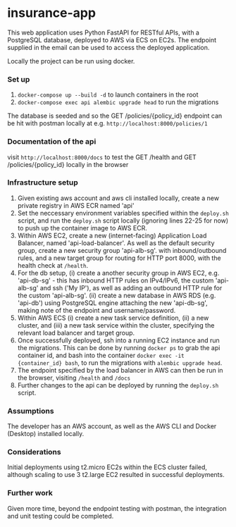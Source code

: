 # insurance-app

This web application uses Python FastAPI for RESTful APIs, with a PostgreSQL database, deployed to AWS via ECS on EC2s. The endpoint supplied in the email can be used to access the deployed application.

Locally the project can be run using docker.

### Set up
1. `docker-compose up --build -d` to launch containers in the root
2. `docker-compose exec api alembic upgrade head` to run the migrations

The database is seeded and so the GET /policies/{policy_id} endpoint can be hit with postman locally at e.g. `http://localhost:8000/policies/1`

### Documentation of the api
visit `http://localhost:8000/docs` to test the GET /health and GET /policies/{policy_id} locally in the browser

### Infrastructure setup
1. Given existing aws account and aws cli installed locally, create a new private registry in AWS ECR named 'api'
2. Set the neccessary environment variables specified within the `deploy.sh` script, and run the `deploy.sh` script locally (ignoring lines 22-25 for now) to push up the container image to AWS ECR.
3. Within AWS EC2, create a new (internet-facing) Application Load Balancer, named 'api-load-balancer'. As well as the default security group, create a new security group 'api-alb-sg'. with inbound/outbound rules, and a new target group for routing for HTTP port 8000, with the health check at `/health`.
4. For the db setup, (i) create a another security group in AWS EC2, e.g. 'api-db-sg' - this has inbound HTTP rules on IPv4/IPv6, the custom 'api-alb-sg' and ssh ('My IP'), as well as adding an outbound HTTP rule for the custom 'api-alb-sg'. (ii) create a new database in AWS RDS (e.g. 'api-db') using PostgreSQL engine attaching the new 'api-db-sg', making note of the endpoint and username/password. 
5. Within AWS ECS (i) create a new task service definition, (ii) a new cluster, and (iii) a new task service within the cluster, specifying the relevant load balancer and target group.
6. Once successfully deployed, ssh into a running EC2 instance and run the migrations. This can be done by running `docker ps` to grab the api container id, and bash into the container `docker exec -it {container_id} bash`, to run the migrations with `alembic upgrade head`.
7. The endpoint specified by the load balancer in AWS can then be run in the browser, visiting `/health` and `/docs`
8. Further changes to the api can be deployed by running the `deploy.sh` script.

### Assumptions
The developer has an AWS account, as well as the AWS CLI and Docker (Desktop) installed locally.

### Considerations
Initial deployments using t2.micro EC2s within the ECS cluster failed, although scaling to use 3 t2.large EC2 resulted in successful deployments.

### Further work
Given more time, beyond the endpoint testing with postman, the integration and unit testing could be completed.
